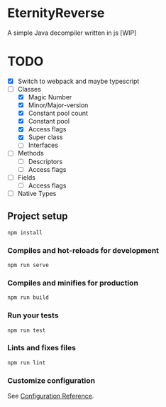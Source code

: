 # EternityReverse
A simple Java decompiler written in js [WIP]

# TODO
- [x] Switch to webpack and maybe typescript
- [ ] Classes
  - [x] Magic Number
  - [x] Minor/Major-version
  - [x] Constant pool count
  - [x] Constant pool
  - [x] Access flags
  - [x] Super class
  - [ ] Interfaces
- [ ] Methods
  - [ ] Descriptors
  - [ ] Access flags
- [ ] Fields
  - [ ] Access flags
- [ ] Native Types

## Project setup
```
npm install
```

### Compiles and hot-reloads for development
```
npm run serve
```

### Compiles and minifies for production
```
npm run build
```

### Run your tests
```
npm run test
```

### Lints and fixes files
```
npm run lint
```

### Customize configuration
See [Configuration Reference](https://cli.vuejs.org/config/).
